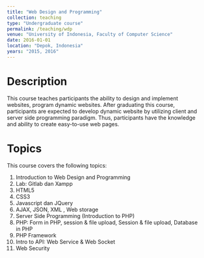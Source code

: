 ```yaml
---
title: "Web Design and Programming"
collection: teaching
type: "Undergraduate course"
permalink: /teaching/wdp
venue: "University of Indonesia, Faculty of Computer Science"
date: 2016-01-01
location: "Depok, Indonesia"
years: "2015, 2016"
---
```

Description
======
This course teaches participants the ability to design and implement websites, program dynamic websites. After graduating this course, participants are expected to develop dynamic website by utilizing client and server side programming paradigm. Thus, participants have the knowledge and ability to create easy-to-use web pages.

Topics
======
This course covers the following topics:
1. Introduction to Web Design and Programming
2. Lab: Gitlab dan Xampp
3. HTML5
4. CSS3
5. Javascript dan JQuery
6. AJAX, JSON, XML , Web storage
7. Server Side Programming (Introduction to PHP) 
8. PHP: Form in PHP, session & file upload, Session & file upload, Database in PHP
9. PHP Framework  
10. Intro to API: Web Service & Web Socket
11. Web Security

